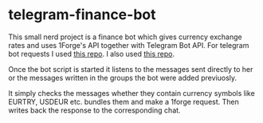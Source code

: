 # telegram-finance-bot
This small nerd project is a finance bot which gives currency exchange rates and  uses 1Forge's API together with Telegram Bot API. For telegram bot requests I used [this repo](https://github.com/sukruozan/python-telegram-tutorial). I also used [this repo](https://github.com/1forge/python-forex-quotes).

Once the bot script is started it listens to the messages sent directly to her or the messages written in the groups the bot were added previuosly.

It simply checks the messages whether they contain currency symbols like EURTRY, USDEUR etc. bundles them and make a 1forge request. Then writes back the response to the corresponding chat.
